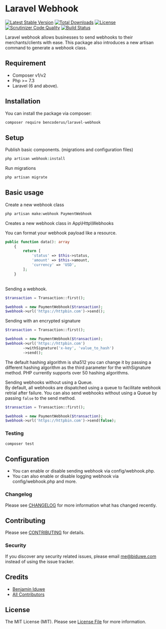 # Laravel Webhook

[![Latest Stable Version](https://poser.pugx.org/bencoderus/laravel-webhook/v)](//packagist.org/packages/bencoderus/laravel-webhook)
[![Total Downloads](https://poser.pugx.org/bencoderus/laravel-webhook/downloads)](//packagist.org/packages/bencoderus/laravel-webhook)
[![License](https://poser.pugx.org/bencoderus/laravel-webhook/license)](//packagist.org/packages/bencoderus/laravel-webhook)
[![Scrutinizer Code Quality](https://scrutinizer-ci.com/g/bencoderus/laravel-webhook/badges/quality-score.png?b=master)](https://scrutinizer-ci.com/g/bencoderus/laravel-webhook/?branch=master)
[![Build Status](https://scrutinizer-ci.com/g/bencoderus/laravel-webhook/badges/build.png?b=master)](https://scrutinizer-ci.com/g/bencoderus/laravel-webhook/build-status/master)

Laravel webhook allows businesses to send webhooks to their merchants/clients with ease. This package also introduces a
new artisan command to generate a webhook class.

## Requirement

- Composer v1/v2
- Php >= 7.3
- Laravel (6 and above).

## Installation

You can install the package via composer:

```bash
composer require bencoderus/laravel-webhook
```

## Setup

Publish basic components. (migrations and configuration files)

``` php
php artisan webhook:install
```

Run migrations

```bash
php artisan migrate
```

## Basic usage

Create a new webhook class

```bash
php artisan make:webhook PaymentWebhook
```

Creates a new webhook class in App\Http\Webhooks

You can format your webhook payload like a resource.

```php
public function data(): array
    {
        return [
            'status' => $this->status,
            'amount' => $this->amount,
            'currency' => 'USD',
        ];
    }
```

<br/>
Sending a webhook.

```php
$transaction = Transaction::first();

$webhook = new PaymentWebhook($transaction);
$webhook->url('https://httpbin.com')->send();
```

Sending with an encrypted signature

```php
$transaction = Transaction::first();

$webhook = new PaymentWebhook($transaction);
$webhook->url('https://httpbin.com')
        ->withSignature('x-key', 'value_to_hash')
        ->send();
````

The default hashing algorithm is sha512 you can change it by passing a different hashing algorithm as the third
parameter for the withSignature method. PHP currently supports over 50 hashing algorithms.

Sending webhooks without using a Queue.
<br/>
By default, all webhooks are dispatched using a queue to facilitate webhook retrial after failure. You can also send
webhooks without using a Queue by passing ``false``  to the send method.

```php
$transaction = Transaction::first();

$webhook = new PaymentWebhook($transaction);
$webhook->url('https://httpbin.com')->send(false);
```

### Testing

``` bash
composer test
```

## Configuration

- You can enable or disable sending webhook via config/webhook.php.
- You can also enable or disable logging webhook via config/webhook.php and more.

### Changelog

Please see [CHANGELOG](CHANGELOG.md) for more information what has changed recently.

## Contributing

Please see [CONTRIBUTING](CONTRIBUTING.md) for details.

### Security

If you discover any security related issues, please email me@biduwe.com instead of using the issue tracker.

## Credits

- [Benjamin Iduwe](https://github.com/bencoderus)
- [All Contributors](../../contributors)

## License

The MIT License (MIT). Please see [License File](LICENSE.md) for more information.
